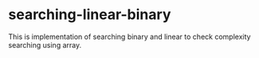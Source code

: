 # searching-linear-binary
This is implementation of searching binary and linear to check complexity searching using array.

